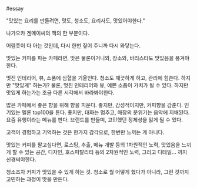 #essay

"맛있는 요리를 만들려면,
맛도, 청소도, 요리사도, 맛있어야한다."

나가오카 겐메이씨의 책의 한 부분이다.

어렴풋이 다 아는 것인데,
다시 한번 짚어 주니까 다시 와닿는다.

맛있는 커피를 파는 카페라면,
맛은 물론이거니와, 장소와, 바리스타도 맛있음을 풍겨야 한다.

멋진 인테리어, 뷰, 소품에 심혈을 기울인다.
청소도 깨끗하게 하고, 관리에 힘쓴다.
하지만 "맛있게" 하는가?
물론, 멋진 인테리어와 뷰, 예쁜 소품이 가치가 될 수 있다.
하지만 맛있게 하는가는 조금 다른 시각에서 바라봐야한다.

많은 카페에서 좋은 향을 위해 향을 피운다.
좋지만, 감성적이지만, 커피향을 감춘다. 
인기있는 멜론 top100을 튼다.
좋지만, 대화는 멈추고, 매장의 분위기는 음악에 지배된다.
요즘 유행이라는 메뉴를 판다.
브랜드를 만들며, 고민했던 정체성을 잃게 될 수 있다.

고객이 경험하고 기억하는 것은
한가지 감각으로, 한번만 느끼는 게 아니다.

맛있는 커피를 팔고싶다면,
로스팅, 추출, 메뉴 개발 등의 1차원적인 노력,
맛있음을 느끼게 할 수 있는 공간, 디자인, 호스피탈리티 등의 2차원적인 노력,
그리고 디테일... 까지 신경써야한다.

청소조차 커피가 맛있을 수 있게 하는 것.
청소로 뭘 어떻게 했다가 아니라, 
그런 것까지 고민하는 과정이 맛을 만든다.